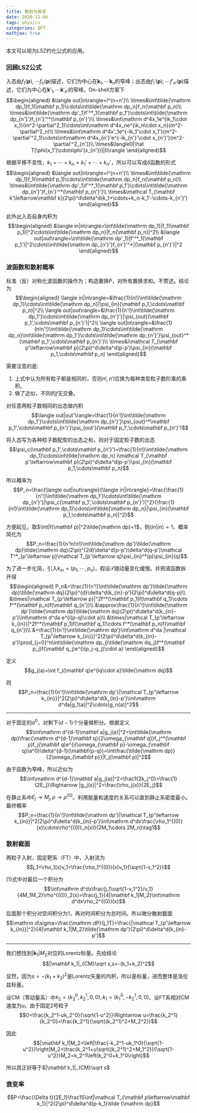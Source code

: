 ```yaml
---
title: 散射与衰变
date: 2020-11-06
tags: physics
categories: QFT
mathjax: true
---
```


本文可以视为LSZ约化公式的应用。

<!--more-->

### 回顾LSZ公式

入态由$f_1(\mathbf p),\cdots f_n(\mathbf p)$描述，它们为中心在$\mathbf k_1,\cdots \mathbf k_n$的窄峰；出态由$f_1'(\mathbf p),\cdots f'_{n'}(\mathbf p)$描述，它们为中心在$\mathbf k'_1,\cdots\mathbf k'_{n'}$的窄峰。On-shell方案下
$$\begin{aligned}
&\langle out|in\rangle=i^{n+n'}\\
\times&\int\tilde{\mathrm dp_1}f_1(\mathbf p_1)\cdots\int\tilde{\mathrm dp_n}f_n(\mathbf p_n)\\
\times&\int\tilde{\mathrm dp'_1}f'^*_1(\mathbf p_1')\cdots\int\tilde{\mathrm dp_{n'}'}f_{n'}'^*(\mathbf p_{n'}')\\
\times&\int\mathrm d^4x_1e^{ik_1\cdot x_1}(m^2-\partial^2_1)\cdots\int\mathrm d^4x_ne^{ik_n\cdot x_n}(m^2-\partial^2_n)\\
\times&\int\mathrm d^4x'_1e^{-ik_1'\cdot x_1'}(m^2-\partial'^2_1)\cdots\int\mathrm d^4x_{n'}'e^{-ik_{n'}'\cdot x_{n'}'}(m^2-\partial'^2_{n'})\\
\times&\langle0|\hat T[\phi(x_1')\cdots\phi'(x_{n'})]|0\rangle
\end{aligned}$$

根据平移不变性，$k_1+\cdots+k_n=k_1'+\cdots+k_{n'}'$，所以可以写成$\delta$函数的形式
$$\begin{aligned}
&\langle out|in\rangle=i^{n+n'}\\
\times&\int\tilde{\mathrm dp_1}f_1(\mathbf p_1)\cdots\int\tilde{\mathrm dp_n}f_n(\mathbf p_n)\\
\times&\int\tilde{\mathrm dp'_1}f'^*_1(\mathbf p_1')\cdots\int\tilde{\mathrm dp_{n'}'}f_{n'}'^*(\mathbf p_{n'}')\\
\times&\mathcal T_{\mathbf k'\leftarrow\mathbf k}(2\pi)^d\delta^d(k_1+\cdots+k_n-k_1'-\cdots-k_{n'}')
\end{aligned}$$

此外出入态自身内积为
$$\begin{aligned}
&\langle in|in\rangle=\int\tilde{\mathrm dp_1}|f_1(\mathbf p_1)|^2\cdots\int\tilde{\mathrm dp_n}|f_n(\mathbf p_n)|^2\\
&\langle out|out\rangle=\int\tilde{\mathrm dp'_1}|f'^*_1(\mathbf p_1')|^2\cdots\int\tilde{\mathrm dp_{n'}'}f_{n'}'^*|(\mathbf p_{n'}')|^2
\end{aligned}$$

### 波函数和散射概率

标准（反）对称化波函数的操作为：构造置换P，对所有置换求和。不赘述。结论为
$$\begin{aligned}
\langle in|in\rangle=&\frac{1}{n!}\int\tilde{\mathrm dp_1}\cdots\int\tilde{\mathrm dp_n}|\psi_{in}(\mathbf p_1,\cdots\mathbf p_n)|^2\\
\langle out|out\rangle=&\frac{1}{n'!}\int\tilde{\mathrm dp_1'}\cdots\int\tilde{\mathrm dp_{n'}'}|\psi_{out}(\mathbf p_1',\cdots\mathbf p_{n'}')|^2\\
\langle out|in\rangle=&\frac{1}{n!n'!}\int\tilde{\mathrm dp_1}\cdots\int\tilde{\mathrm dp_n}\int\tilde{\mathrm dp_1'}\cdots\int\tilde{\mathrm dp_{n'}'}\psi_{out}^*(\mathbf p_1',\cdots\mathbf p_{n'}')\\
\times&i\mathcal T_{\mathbf p'\leftarrow\mathbf p}(2\pi)^d\delta^d(p-p')\psi_{in}(\mathbf p_1,\cdots\mathbf p_n)
\end{aligned}$$

需要注意的是:

1. 上式中认为所有粒子都是相同的，否则$n!,n'!$应换为每种类型粒子数阶乘的乘积。
2. 做了近似，不同的$f$无交叠。

对任意两粒子数相同的出态做内积
$$\langle out|out'\rangle=\frac{1}{n'!}\int\tilde{\mathrm dp_1'}\cdots\int\tilde{\mathrm dp_{n'}'}\psi_{out}^*\mathbf p_1',\cdots\mathbf p_{n'}')\psi_{out'}(\mathbf p_1',\cdots\mathbf p_{n'}')$$

将入态写为各种粒子数配型的出态之和，则对于固定粒子数的出态
$$\psi_c(\mathbf p_1',\cdots\mathbf p_{n'}')=\frac{1}{n!}\int\tilde{\mathrm dp_1}\cdots\int\tilde{\mathrm dp_n} i\mathcal T_{\mathbf p'\leftarrow\mathbf p}(2\pi)^d\delta^d(p-p')\psi_{in}(\mathbf p_1,\cdots\mathbf p_n)$$

所以概率为
$$P_n=\frac{\langle out|out\rangle}{\langle in|in\rangle}=\frac{\frac{1}{n'!}\int\tilde{\mathrm dp_1'}\cdots\int\tilde{\mathrm dp_{n'}'}|\psi_c(\mathbf p_1',\cdots\mathbf p_{n'}')|^2}{\frac{1}{n!}\int\tilde{\mathrm dp_1}\cdots\int\tilde{\mathrm dp_n}|\psi_{in}(\mathbf p_1,\cdots\mathbf p_n)|^2}$$

方便起见，取$\int|f(\mathbf p)|^2\tilde{\mathrm dp}=1$，则$\langle in|in\rangle=1$，概率简化为
$$P_n=\frac{1}{n'!n!n!}\int\tilde{\mathrm dp'}\tilde{\mathrm dp}\tilde{\mathrm dq}(2\pi)^{2d}\delta^d(p-p')\delta^d(q-p')\mathcal T^*_{p'\leftarrow p}\mathcal T_{p'\leftarrow q}\psi_{in}^*(p)\psi_{in}(q)$$

为了进一步化简，引入$k_{in}=(p_1,\cdots,p_n)$，假设$\mathcal T$随动量变化缓慢。并把波函数拆开得
$$\begin{aligned}
P_n&=\frac{1}{n'!}\int\tilde{\mathrm dp'}\tilde{\mathrm dp}\tilde{\mathrm dq}(2\pi)^{d}\delta^d(k_{in}-p')(2\pi)^d\delta^d(q-p)\\
&\times|\mathcal T_{p'\leftarrow p}|^2f^*(\mathbf p_1)f(\mathbf q_1)\cdots f^*(\mathbf p_n)f(\mathbf q_{n'})\\
&\approx\frac{1}{n'!}\int\tilde{\mathrm dp'}\tilde{\mathrm dp}\tilde{\mathrm dq}(2\pi)^d\delta^d(k_{in}-p')\int\mathrm d^da e^{i(p-q)\cdot a}\\
&\times|\mathcal T_{p'\leftarrow k_{in}}|^2f^*(\mathbf p_1)f(\mathbf q_1)\cdots f^*(\mathbf p_n)f(\mathbf q_{n'})\\
&=\frac{1}{n'!}\int\tilde{\mathrm dp'}\int\mathrm d^da |\mathcal T_{p'\leftarrow k_{in}}|^2(2\pi)^d\delta^d(k_{in}-p')\prod_{j=0}^n\int\tilde{\mathrm dp_j}\tilde{\mathrm dq_j}f^*(\mathbf p_j)f(\mathbf q_j)e^{i(p_j-q_j)\cdot a}
\end{aligned}$$

定义
$$g_j(a)=\int f_j(\mathbf q)e^{iq\cdot a}\tilde{\mathrm dq}$$

则
$$P_n=\frac{1}{n'!}\int\tilde{\mathrm dp'}|\mathcal T_{p'\leftarrow k_{in}}|^2(2\pi)^d\delta^d(k_{in}-p')\int\mathrm d^da|g_1(a)|^2\cdots|g_n(a)|^2$$

---

对于固定的$a^0$，对剩下$(d-1)$个分量做积分。根据定义
$$\int\mathrm d^{d-1}\mathbf a|g_j(a)|^2=\int\tilde{\mathrm dp}\frac{\mathrm d^{d-1}\mathbf q}{2\omega_{\mathbf q}}f_j^*(\mathbf p)f_j(\mathbf q)e^{i(\omega_{\mathbf p}-\omega_{\mathbf q})a^0}\delta^{d-1}(\mathbf{p-q})=\int\frac{\tilde{\mathrm dp}}{2\omega_{\mathbf p}}|f_j(\mathbf p)|^2$$

由于函数为窄峰，所以近似为
$$\int\mathrm d^{d-1}\mathbf a|g_j(a)|^2=\frac1{2k_j^0}=\frac{1}{2E_j}\Rightarrow |g_j(x)|^2=\frac{\rho_j(x)}{2E_j}$$

在静止系中$E_j\rightarrow M_j,\rho\rightarrow\rho^{(0)}$。利用能量和速度的关系可以直到静止系密度最小。最终概率
$$P_n=\frac{1}{n'!}\int\tilde{\mathrm dp'}|\mathcal T_{p'\leftarrow k_{in}}|^2(2\pi)^d\delta^d(k_{in}-p')\int\mathrm d^dx\frac{\rho_1^{(0)}(x)\cdots\rho^{(0)}_n(x)}{2M_1\cdots 2M_n}\tag1$$

### 散射截面

两粒子入射，固定靶系（FT）中，入射流为
$$j_1=\rho_1(x)v_1=\frac{\rho_1^{(0)}(x)v_1}{\sqrt{1-v_1^2}}$$

(1)式中对最后一个积分为
$$\int\mathrm d^dx\frac{j_1\sqrt{1-v_1^2}/v_1}{4M_1M_2}\rho^{(0)}_2(x)=\frac{j_1}{4|\mathbf k_1|M_2}\int\mathrm d^dx\rho_2^{(0)}(x)$$

后面那个积分对空间积分为1，再对时间积分为总时间。所以微分散射截面
$$\mathrm d\sigma=\frac{\mathrm dP}{j_1T}=\frac{|\mathcal T_{p'\leftarrow k_{in}}|^2}{4|\mathbf k_1|M_2}\tilde{\mathrm dp'}(2\pi)^d\delta^d(k_{in}-p')$$

---

我们想找到$|\mathbf k_1|M_2$对应的Lorentz标量。先给结论
$$|\mathbf k_1|_{CM}\sqrt s,s=-(k_1+k_2)^2$$

显然，因为$s=-(k_1+k_2)^2$是Lorentz矢量的内积，所以是标量，进而整体是洛伦兹标量。

设CM（零动量系）中$k_2=(k_2^0,k_2^1,0,0),k_1=(k_1^0,-k_2^1,0,0)$。设FT系相对CM速度为$u$。由于固定2号粒子
$$0=\frac{k_2^1-uk_2^0}{\sqrt{1-u^2}}\Rightarrow u=\frac{k_2^1}{k_2^0}=\frac{k_2^1}{\sqrt{(k_2^1)^2+M_2^2}}$$

因此
$$|\mathbf k_1|M_2=\left|\frac{-k_2^1-uk_1^0}{\sqrt{1-u^2}}\right|M_2=\frac{k_2^1+u\sqrt{(k_2^1)^2+M_1^2}}{\sqrt{1-u^2}}M_2=k_2^1\left(k_2^0+k_1^0\right)$$

所以其正好等于$|\mathbf k_1|_{CM}\sqrt s$

### 衰变率

$$P=\frac{\Delta t}{2E_1}\frac1S\int|\mathcal T_{\mathbf p\leftarrow\mathbf k_1}|^2(2\pi)^d\delta^d(p-k_1)\tilde {\mathrm dp}$$
